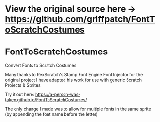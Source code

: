 # View the original source here -> https://github.com/griffpatch/FontToScratchCostumes

# FontToScratchCostumes
Convert Fonts to Scratch Costumes

Many thanks to RexScratch's Stamp Font Engine Font Injector for the original project
I have adapted his work for use with generic Scratch Projects & Sprites

Try it out here: https://a-person-was-taken.github.io/FontToScratchCostumes/

The only change I made was to allow for multiple fonts in the same sprite (by appending the font name before the letter)
